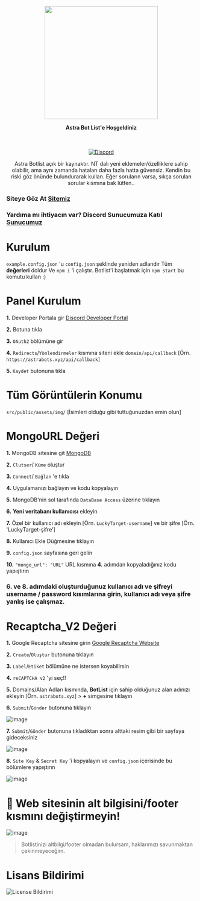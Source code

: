 <p align="center">
  <img src="https://media.discordapp.net/attachments/846824301676068874/847413435129135124/logo.png" width="300">
</p>

<p align="center">
  <b>Astra Bot List'e Hoşgeldiniz</b>
</p>

<p align="center">
    <br/><br/>
    <a href="https://discord.gg/sQQFSnQhdt" target="_blank">
        <img src="https://img.shields.io/discord/793149744847257600?label=DESTEK%20SUNUCUSU&style=for-the-badge" alt="Discord" />
    </a>
</p>

<p align="center">
 Astra Botlist açık bir kaynaktır. NT dalı yeni eklemeler/özelliklere sahip olabilir, ama aynı zamanda hataları daha fazla hatta güvensiz. Kendin bu riski göz önünde bulundurarak kullan. Eğer soruların varsa, sıkça sorulan sorular kısmına bak lütfen..
</p>

### Siteye Göz At [Sitemiz](https://astrabots.xyz/)
### Yardıma mı ihtiyacın var? Discord Sunucumuza Katıl [Sunucumuz](https://astrabots.xyz/join)

# Kurulum
`example.config.json` 'u `config.json` şeklinde yeniden adlandır
Tüm **değerleri** doldur 
Ve `npm i` 'i çalıştır. 
Botlist'i başlatmak için `npm start` bu komutu kullan :)

# Panel Kurulum
**1.** Developer Portala gir [Discord Developer Portal](https://discord.com/developers/applications)

**2.** Botuna tıkla

**3.** `OAuth2` bölümüne gir

**4.** `Redirects`/`Yönlendirmeler` kısmına siteni ekle `domain/api/callback` [Örn. `https://astrabots.xyz/api/callback`]

**5.** `Kaydet` butonuna tıkla

# Tüm Görüntülerin Konumu
`src/public/assets/img/`
[İsimleri olduğu gibi tuttuğunuzdan emin olun]

# MongoURL Değeri
**1.** MongoDB sitesine git [MongoDB](https://www.mongodb.com/)

**2.** `Clutser`/ `Küme` oluştur 

**3.**  `Connect`/ `Bağlan` 'e tıkla 

**4.** Uygulamanızı bağlayın ve kodu kopyalayın

**5.** MongoDB'nin sol tarafında `DataBase Access` üzerine tıklayın

**6.** **Yeni veritabanı kullanıcısı** ekleyin

**7.** Özel bir kullanıcı adı ekleyin [Örn. `LuckyTarget-username`] ve bir şifre [Örn. 'LuckyTarget-şifre']

**8.** Kullanıcı Ekle Düğmesine tıklayın

**9.** `config.json` sayfasına geri gelin

**10.** `"mongo_url": "URL"` URL kısmına **4.** adımdan kopyaladığınız kodu yapıştırın

### **6. ve 8. adımdaki oluşturduğunuz kullanıcı adı ve şifreyi username / password kısımlarına girin, kullanıcı adı veya şifre yanlış ise çalışmaz.**

# Recaptcha_V2 Değeri
**1.** Google Recaptcha sitesine girin [Google Recaptcha Website](https://www.google.com/recaptcha/admin/)

**2.** `Create`/`Oluştur` butonuna tıklayın

**3.** `Label`/`Etiket` bölümüne ne istersen koyabilirsin

**4.**  `reCAPTCHA v2` 'yi seç!!



**5.** Domains/Alan Adları kısmında, **BotList** için sahip olduğunuz alan adınızı ekleyin [Örn. `astrabots.xyz`] > **+** simgesine tıklayın

**6.** `Submit`/`Gönder` butonuna tıklayın

![image](https://user-images.githubusercontent.com/85226977/120470241-fe683c00-c3ab-11eb-813b-e3003492acd9.png)

**7.**  `Submit`/`Gönder` butonuna tıkladıktan sonra alttaki resim gibi bir sayfaya gideceksiniz

![image](https://user-images.githubusercontent.com/85226977/120470173-ebee0280-c3ab-11eb-9fe6-681302353692.png)

**8.**  `Site Key` & `Secret Key` 'i kopyalayın ve `config.json` içerisinde bu bölümlere yapıştırın 

![image](https://user-images.githubusercontent.com/39243722/118610668-aedb1b00-b7c4-11eb-9eb7-a3fe931afb89.png)



# 📝 Web sitesinin alt bilgisini/footer kısmını değiştirmeyin!
![image](https://user-images.githubusercontent.com/39243722/120484241-8c97ee80-c3bb-11eb-9555-a9f7db4aa6ed.png)
> Botlistinizi altbilgi/footer olmadan bulursam, haklarımızı savunmaktan çekinmeyeceğim.

# Lisans Bildirimi
![License Bildirimi](https://i.ibb.co/Q8vQDTs/image.png)
